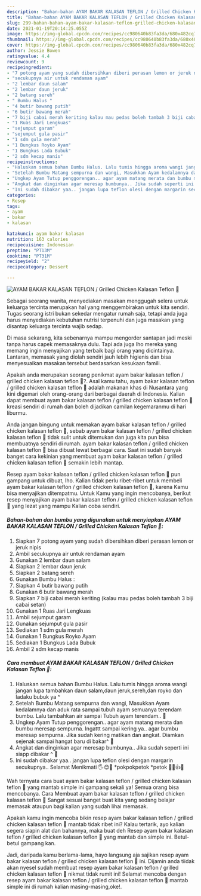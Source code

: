```yaml
---
description: "Bahan-bahan AYAM BAKAR KALASAN TEFLON / Grilled Chicken Kalasan Teflon 🐓 yang nikmat dan Mudah Dibuat"
title: "Bahan-bahan AYAM BAKAR KALASAN TEFLON / Grilled Chicken Kalasan Teflon 🐓 yang nikmat dan Mudah Dibuat"
slug: 299-bahan-bahan-ayam-bakar-kalasan-teflon-grilled-chicken-kalasan-teflon-yang-nikmat-dan-mudah-dibuat
date: 2021-01-19T20:14:25.055Z
image: https://img-global.cpcdn.com/recipes/cc980640b83fa3da/680x482cq70/ayam-bakar-kalasan-teflon-grilled-chicken-kalasan-teflon-🐓-foto-resep-utama.jpg
thumbnail: https://img-global.cpcdn.com/recipes/cc980640b83fa3da/680x482cq70/ayam-bakar-kalasan-teflon-grilled-chicken-kalasan-teflon-🐓-foto-resep-utama.jpg
cover: https://img-global.cpcdn.com/recipes/cc980640b83fa3da/680x482cq70/ayam-bakar-kalasan-teflon-grilled-chicken-kalasan-teflon-🐓-foto-resep-utama.jpg
author: Jessie Bowen
ratingvalue: 4.4
reviewcount: 9
recipeingredient:
- "7 potong ayam yang sudah dibersihkan diberi perasan lemon or jeruk nipis"
- "secukupnya air untuk rendaman ayam"
- "2 lembar daun salam"
- "2 lembar daun jeruk"
- "2 batang sereh"
- " Bumbu Halus "
- "4 butir bawang putih"
- "6 butir bawang merah"
- "7 biji cabai merah keriting kalau mau pedas boleh tambah 3 biji cabai setan"
- "1 Ruas Jari Lengkuas"
- "sejumput garam"
- "sejumput gula pasir"
- "1 sdm gula merah"
- "1 Bungkus Royko Ayam"
- "1 Bungkus Lada Bubuk"
- "2 sdm kecap manis"
recipeinstructions:
- "Haluskan semua bahan Bumbu Halus. Lalu tumis hingga aroma wangi jangan lupa tambahkan daun salam,daun jeruk,sereh,dan royko dan ladaku bubuk ya ^"
- "Setelah Bumbu Matang sempurna dan wangi, Masukkan Ayam kedalamnya dan aduk rata sampai tubuh ayam semuanya terendam bumbu. Lalu tambahkan air sampai Tubuh ayam terendam.. 🐓"
- "Ungkep Ayam Tutup penggorengan.. agar ayam matang merata dan bumbu meresap sempurna. Ingattt sampai kering ya.. agar bumbu meresap sempurna. Jika sudah kering matikan dan angkat. Diamkan sejenak sampai hangat baru di bakar^ 🐓"
- "Angkat dan dinginkan agar meresap bumbunya.. Jika sudah seperti ini siapp dibakar ^ 🐓"
- "Ini sudah dibakar yaa.. jangan lupa teflon olesi dengan margarin secukupnya.. Selamat Menikmati 🖐😊🐓 *pokpokpetok *petok 🐓🐓👍😁"
categories:
- Resep
tags:
- ayam
- bakar
- kalasan

katakunci: ayam bakar kalasan 
nutrition: 163 calories
recipecuisine: Indonesian
preptime: "PT13M"
cooktime: "PT31M"
recipeyield: "2"
recipecategory: Dessert

---
```



![AYAM BAKAR KALASAN TEFLON / Grilled Chicken Kalasan Teflon 🐓](https://img-global.cpcdn.com/recipes/cc980640b83fa3da/680x482cq70/ayam-bakar-kalasan-teflon-grilled-chicken-kalasan-teflon-🐓-foto-resep-utama.jpg)

Sebagai seorang wanita, menyediakan masakan menggugah selera untuk keluarga tercinta merupakan hal yang menggembirakan untuk kita sendiri. Tugas seorang istri bukan sekedar mengatur rumah saja, tetapi anda juga harus menyediakan kebutuhan nutrisi terpenuhi dan juga masakan yang disantap keluarga tercinta wajib sedap.

Di masa  sekarang, kita sebenarnya mampu mengorder santapan jadi meski tanpa harus capek memasaknya dulu. Tapi ada juga lho mereka yang memang ingin menyajikan yang terbaik bagi orang yang dicintainya. Lantaran, memasak yang diolah sendiri jauh lebih higienis dan bisa menyesuaikan masakan tersebut berdasarkan kesukaan famili. 



Apakah anda merupakan seorang penikmat ayam bakar kalasan teflon / grilled chicken kalasan teflon 🐓?. Asal kamu tahu, ayam bakar kalasan teflon / grilled chicken kalasan teflon 🐓 adalah makanan khas di Nusantara yang kini digemari oleh orang-orang dari berbagai daerah di Indonesia. Kalian dapat membuat ayam bakar kalasan teflon / grilled chicken kalasan teflon 🐓 kreasi sendiri di rumah dan boleh dijadikan camilan kegemaranmu di hari liburmu.

Anda jangan bingung untuk memakan ayam bakar kalasan teflon / grilled chicken kalasan teflon 🐓, sebab ayam bakar kalasan teflon / grilled chicken kalasan teflon 🐓 tidak sulit untuk ditemukan dan juga kita pun bisa membuatnya sendiri di rumah. ayam bakar kalasan teflon / grilled chicken kalasan teflon 🐓 bisa dibuat lewat berbagai cara. Saat ini sudah banyak banget cara kekinian yang membuat ayam bakar kalasan teflon / grilled chicken kalasan teflon 🐓 semakin lebih mantap.

Resep ayam bakar kalasan teflon / grilled chicken kalasan teflon 🐓 pun gampang untuk dibuat, lho. Kalian tidak perlu ribet-ribet untuk membeli ayam bakar kalasan teflon / grilled chicken kalasan teflon 🐓, karena Kamu bisa menyajikan ditempatmu. Untuk Kamu yang ingin mencobanya, berikut resep menyajikan ayam bakar kalasan teflon / grilled chicken kalasan teflon 🐓 yang lezat yang mampu Kalian coba sendiri.

<!--inarticleads1-->

##### Bahan-bahan dan bumbu yang digunakan untuk menyiapkan AYAM BAKAR KALASAN TEFLON / Grilled Chicken Kalasan Teflon 🐓:

1. Siapkan 7 potong ayam yang sudah dibersihkan diberi perasan lemon or jeruk nipis
1. Ambil secukupnya air untuk rendaman ayam
1. Gunakan 2 lembar daun salam
1. Siapkan 2 lembar daun jeruk
1. Siapkan 2 batang sereh
1. Gunakan  Bumbu Halus :
1. Siapkan 4 butir bawang putih
1. Gunakan 6 butir bawang merah
1. Siapkan 7 biji cabai merah keriting (kalau mau pedas boleh tambah 3 biji cabai setan)
1. Gunakan 1 Ruas Jari Lengkuas
1. Ambil sejumput garam
1. Gunakan sejumput gula pasir
1. Sediakan 1 sdm gula merah
1. Gunakan 1 Bungkus Royko Ayam
1. Sediakan 1 Bungkus Lada Bubuk
1. Ambil 2 sdm kecap manis




<!--inarticleads2-->

##### Cara membuat AYAM BAKAR KALASAN TEFLON / Grilled Chicken Kalasan Teflon 🐓:

1. Haluskan semua bahan Bumbu Halus. Lalu tumis hingga aroma wangi jangan lupa tambahkan daun salam,daun jeruk,sereh,dan royko dan ladaku bubuk ya ^
1. Setelah Bumbu Matang sempurna dan wangi, Masukkan Ayam kedalamnya dan aduk rata sampai tubuh ayam semuanya terendam bumbu. Lalu tambahkan air sampai Tubuh ayam terendam.. 🐓
1. Ungkep Ayam Tutup penggorengan.. agar ayam matang merata dan bumbu meresap sempurna. Ingattt sampai kering ya.. agar bumbu meresap sempurna. Jika sudah kering matikan dan angkat. Diamkan sejenak sampai hangat baru di bakar^ 🐓
1. Angkat dan dinginkan agar meresap bumbunya.. Jika sudah seperti ini siapp dibakar ^ 🐓
1. Ini sudah dibakar yaa.. jangan lupa teflon olesi dengan margarin secukupnya.. Selamat Menikmati 🖐😊🐓 *pokpokpetok *petok 🐓🐓👍😁




Wah ternyata cara buat ayam bakar kalasan teflon / grilled chicken kalasan teflon 🐓 yang mantab simple ini gampang sekali ya! Semua orang bisa mencobanya. Cara Membuat ayam bakar kalasan teflon / grilled chicken kalasan teflon 🐓 Sangat sesuai banget buat kita yang sedang belajar memasak ataupun bagi kalian yang sudah lihai memasak.

Apakah kamu ingin mencoba bikin resep ayam bakar kalasan teflon / grilled chicken kalasan teflon 🐓 mantab tidak ribet ini? Kalau tertarik, ayo kalian segera siapin alat dan bahannya, maka buat deh Resep ayam bakar kalasan teflon / grilled chicken kalasan teflon 🐓 yang mantab dan simple ini. Betul-betul gampang kan. 

Jadi, daripada kamu berlama-lama, hayo langsung aja sajikan resep ayam bakar kalasan teflon / grilled chicken kalasan teflon 🐓 ini. Dijamin anda tiidak akan nyesel sudah membuat resep ayam bakar kalasan teflon / grilled chicken kalasan teflon 🐓 nikmat tidak rumit ini! Selamat mencoba dengan resep ayam bakar kalasan teflon / grilled chicken kalasan teflon 🐓 mantab simple ini di rumah kalian masing-masing,oke!.

